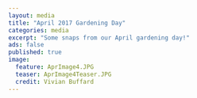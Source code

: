 ```yaml
---
layout: media
title: "April 2017 Gardening Day"
categories: media
excerpt: "Some snaps from our April gardening day!"
ads: false
published: true
image:
  feature: AprImage4.JPG
  teaser: AprImage4Teaser.JPG
  credit: Vivian Buffard
---
```


